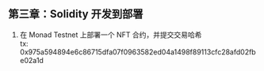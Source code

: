 ## 第三章：Solidity 开发到部署

1. 在 Monad Testnet 上部署一个 NFT 合约，并提交交易哈希  
	tx: 0x975a594894e6c86715dfa07f0963582ed04a1498f89113cfc28afd02fbe02a1d

